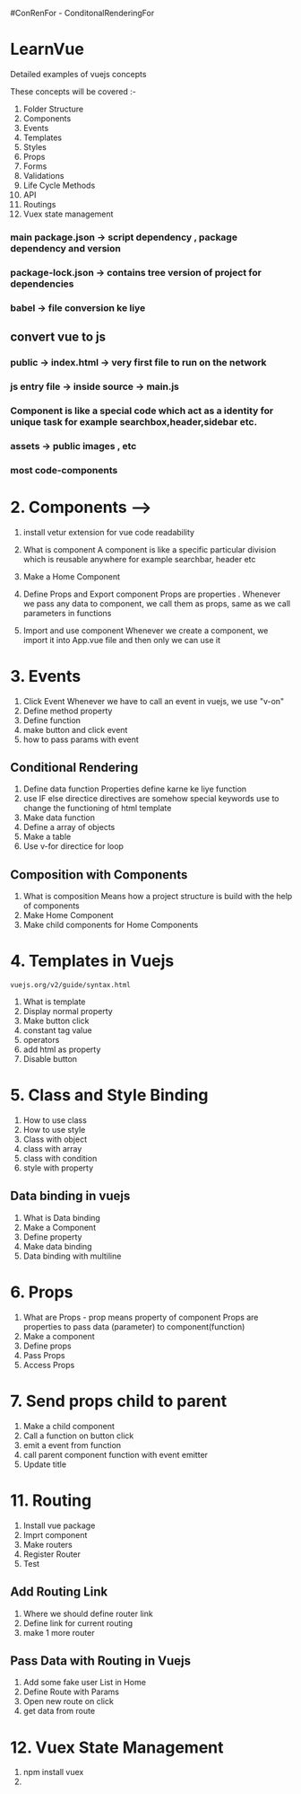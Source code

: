 #ConRenFor - ConditonalRenderingFor


# LearnVue
Detailed examples of vuejs concepts

These concepts will be covered :-
1. Folder Structure
2. Components
3. Events
4. Templates
5. Styles
6. Props
7. Forms
8. Validations
9. Life Cycle Methods
10. API
11. Routings
12. Vuex state management

### main package.json -> script dependency , package dependency and version

### package-lock.json -> contains tree version of project for dependencies 

### babel -> file conversion ke liye
## convert vue to js 

### public -> index.html -> very first file to run on the network

### js entry file -> inside source  -> main.js

### Component is like a special code which act as a identity for unique task for example searchbox,header,sidebar etc.

### assets -> public images , etc

### most code-components


# 2. Components -->

1. install vetur extension for vue code readability
2. What is component 
    A component is like a specific particular division which is reusable anywhere for example searchbar, header etc

3. Make a Home Component
4. Define Props and Export component
    Props are properties . Whenever we pass any data to component, we call them as props, same as we call parameters in functions

5. Import and use component
    Whenever we create a component, we import it into
    App.vue file and then only we can use it

# 3. Events

1. Click Event
  Whenever we have to call an event in vuejs, we use "v-on"
2. Define method property
3. Define function
4. make button and click event
5. how to pass params with event

## Conditional Rendering

1. Define data function
    Properties define karne ke liye function
2. use IF else directice 
    directives are somehow special keywords use to change the functioning of html template
3. Make data function
4. Define a array of objects
5. Make a table
6. Use v-for directice for loop

## Composition with Components

1. What is composition
     Means how a project structure is build with the help of components
2. Make Home Component
3. Make child components for Home Components

# 4. Templates in Vuejs
    vuejs.org/v2/guide/syntax.html
1. What is template
2. Display normal property
3. Make button click
4. constant tag value
5. operators
6. add html as property
7. Disable button

# 5. Class and Style Binding

1. How to use class
2. How to use style
3. Class with object
4. class with array
5. class with condition
6. style with property


## Data binding in vuejs

1. What is Data binding
2. Make a Component
3. Define property
4. Make data binding
5. Data binding with multiline


# 6. Props

1. What are Props - prop means property of component
  Props are properties to pass data (parameter) to component(function)
2. Make a component
3. Define props
4. Pass Props
5. Access Props

# 7. Send props child to parent

1. Make a child component
2. Call a function on button click
3. emit a event from function
4. call parent component function with event emitter
5. Update title

# 11. Routing

1. Install vue package
2. Imprt component
3. Make routers
4. Register Router
5. Test

## Add Routing Link
1. Where we should define router link
2. Define link for current routing
3. make 1 more router

## Pass Data with Routing in Vuejs

1. Add some fake user List in Home
2. Define Route with Params
3. Open new route on click
4. get data from route

# 12. Vuex State Management

1. npm install vuex
2. 
